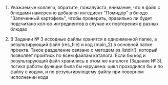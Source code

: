 1. Уважаемые коллеги, обратите, пожалуйста, внимание, что в файл с блюдами намеренно добавлен ингедиент "Помидор" в блюдо "Запеченный картофель",
чтобы проверить, правильно ли будет подсчитано кол-во ингредиентов в случае их повторения в разных блюдах

2. В Задании № 3 исходные файлы хранятся в одноименной папке, а результирующий файл (res_file) и код (main_2) в основной папке проекта.
Такое разделение связано с методом os.listdir(), который позволяет пройтись по всем файлам каталога. Если бы код и результарующий файл хранились в этом же каталоге (Задание № 3),
логика работы функции была бы нарушена: цикл проходился бы и по файлу с кодом, и по результирующему файлу при поворном исполнении кода